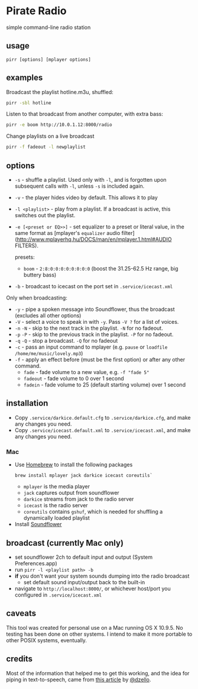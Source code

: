 # Pirate Radio

simple command-line radio station

## usage

`pirr [options] [mplayer options]`

## examples

Broadcast the playlist hotline.m3u, shuffled:
``` sh
pirr -sbl hotline
```

Listen to that broadcast from another computer, with extra bass:
``` sh
pirr -e boom http://10.0.1.12:8000/radio
```

Change playlists on a live broadcast
``` sh
pirr -f fadeout -l newplaylist
```

## options

- `-s` - shuffle a playlist. Used only with `-l`, and is forgotten upon
	subsequent calls with `-l`, unless `-s` is included again.
- `-v` - the player hides video by default. This allows it to play
- `-l <playlist>` - play from a playlist. If a broadcast is active, this
	switches out the playlist.
- `-e [<preset or EQ>>]` - set equalizer to a preset or literal value, in the
	same format as [mplayer's `equalizer` audio filter](http://www.mplayerhq.hu/DOCS/man/en/mplayer.1.html#AUDIO FILTERS).

	presets:
	- `boom` - `2:8:0:0:0:0:0:0:0:0` (boost the 31.25-62.5 Hz range,  big buttery bass)
- `-b` - broadcast to icecast on the port set in `.service/icecast.xml`

Only when broadcasting:

- `-y` - pipe a spoken message into Soundflower, thus the broadcast (excludes all other options)
- `-V` - select a voice to speak in with `-y`. Pass `-V ?` for a list of voices.
- `-n` `-N` - skip to the next track in the playlist. `-N` for no fadeout.
- `-p` `-P` - skip to the previous track in the playlist. `-P` for no fadeout.
- `-q` `-Q` - stop a broadcast. `-Q` for no fadeout
- `-c` - pass an input command to mplayer (e.g. `pause` or `loadfile /home/me/music/lovely.mp3`)
- `-f` - apply an effect before (must be the first option) or after any other command.
	- `fade` - fade volume to a new value, e.g. `-f "fade 5"`
	- `fadeout` - fade volume to 0 over 1 second
	- `fadein` - fade volume to 25 (default starting volume) over 1 second

## installation

- Copy `.service/darkice.default.cfg` to `.service/darkice.cfg`, and make any changes you need.
- Copy `.service/icecast.default.xml` to `.service/icecast.xml`, and make any changes you need.

### Mac

- Use [Homebrew](http://brew.sh) to install the following packages
	```
	brew install mplayer jack darkice icecast coreutils`
	```
	- `mplayer` is the media player
	- `jack` captures output from soundflower
	- `darkice` streams from jack to the radio server
	- `icecast` is the radio server
	- `coreutils` contains `gshuf`, which is needed for shuffling a dynamically loaded playlist
- Install [Soundflower](https://rogueamoeba.com/freebies/soundflower/)

## broadcast (currently Mac only)

- set soundflower 2ch to default input and output (System Preferences.app)
- run `pirr -l <playlist path> -b`
- **if** you don't want your system sounds dumping into the radio broadcast
	- set default sound input/output back to the built-in
- navigate to `http://localhost:8000/`, or whichever host/port you configured in `.service/icecast.xml`

## caveats

This tool was created for personal use on a Mac running OS X 10.9.5. No testing
has been done on other systems. I intend to make it more portable to other
POSIX systems, eventually.

## credits

Most of the information that helped me to get this working, and the idea for
piping in text-to-speech, came from [this
article](http://dzello.com/blog/2012/11/21/live-stream-audio-from-osx-mountain-lion-with-icecast-and-darkice/)
by [@dzello](https://github.com/dzello).
